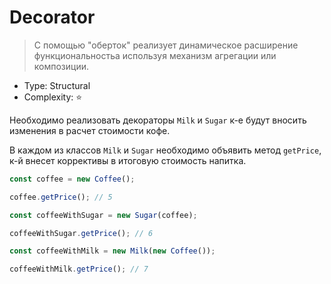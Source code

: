 # Decorator

> С помощью "оберток" реализует динамическое расширение функциональностьа
> используя механизм агрегации или композиции.

- Type: Structural
- Complexity: ⭐

Необходимо реализовать декораторы `Milk` и `Sugar` к-е будут вносить
изменения в расчет стоимости кофе.

В каждом из классов `Milk` и `Sugar` необходимо объявить метод `getPrice`,
к-й внесет коррективы в итоговую стоимость напитка.

```js
const coffee = new Coffee();

coffee.getPrice(); // 5

const coffeeWithSugar = new Sugar(coffee);

coffeeWithSugar.getPrice(); // 6

const coffeeWithMilk = new Milk(new Coffee());

coffeeWithMilk.getPrice(); // 7
```
